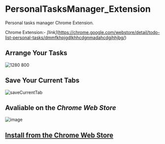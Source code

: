 # PersonalTasksManager_Extension
Personal tasks manager Chrome Extension.


Chrome Extension:- _[link]_(https://chrome.google.com/webstore/detail/todo-list-personal-tasks/dmmfkhpjgdlkhhcdgnmadahcdgjhhjbg/)


 
## Arrange Your Tasks

![1280  800](https://user-images.githubusercontent.com/90379168/173284588-a2d8ff7a-e9f6-42ab-981b-09462328a384.png)


## Save Your Current Tabs

![saveCurrentTab](https://user-images.githubusercontent.com/90379168/173284486-b4e826a1-817d-41c2-8857-4e1369377bf9.png)


## Avaliable on the _Chrome Web Store_

![image](https://user-images.githubusercontent.com/90379168/173284904-c5bc05a1-60de-42c0-b0c0-11603eb35aa6.png)







## [Install from the Chrome Web Store](https://chrome.google.com/webstore/detail/todo-list-personal-tasks/dmmfkhpjgdlkhhcdgnmadahcdgjhhjbg/)
